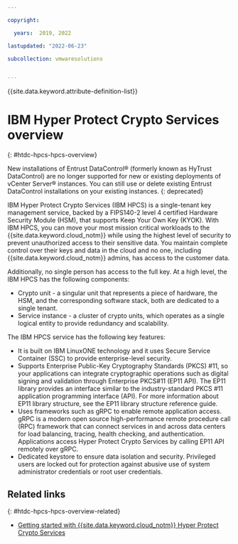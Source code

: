 ```yaml
---

copyright:

  years:  2019, 2022

lastupdated: "2022-06-23"

subcollection: vmwaresolutions


---
```


{{site.data.keyword.attribute-definition-list}}

# IBM Hyper Protect Crypto Services overview
{: #htdc-hpcs-hpcs-overview}

New installations of Entrust DataControl® (formerly known as HyTrust DataControl) are no longer supported for new or existing deployments of vCenter Server® instances. You can still use or delete existing Entrust DataControl installations on your existing instances.
{: deprecated}

IBM Hyper Protect Crypto Services (IBM HPCS) is a single-tenant key management service, backed by a FIPS140-2 level 4 certified Hardware Security Module (HSM), that supports Keep Your Own Key (KYOK). With IBM HPCS, you can move your most mission critical workloads to the {{site.data.keyword.cloud_notm}} while using the highest level of security to prevent unauthorized access to their sensitive data. You maintain complete control over their keys and data in the cloud and no one, including {{site.data.keyword.cloud_notm}} admins, has access to the customer data.

Additionally, no single person has access to the full key. At a high level, the IBM HPCS has the following components:
* Crypto unit - a singular unit that represents a piece of hardware, the HSM, and the corresponding software stack, both are dedicated to a single tenant.
* Service instance - a cluster of crypto units, which operates as a single logical entity to provide redundancy and scalability.

The IBM HPCS service has the following key features:
* It is built on IBM LinuxONE technology and it uses Secure Service Container (SSC) to provide enterprise-level security.
* Supports Enterprise Public-Key Cryptography Standards (PKCS) #11, so your applications can integrate cryptographic operations such as digital signing and validation through Enterprise PKCS#11 (EP11 API). The EP11 library provides an interface similar to the industry-standard PKCS #11 application programming interface (API). For more information about EP11 library structure, see the EP11 library structure reference guide.
* Uses frameworks such as gRPC to enable remote application access. gRPC is a modern open source high-performance remote procedure call (RPC) framework that can connect services in and across data centers for load balancing, tracing, health checking, and authentication. Applications access Hyper Protect Crypto Services by calling EP11 API remotely over gRPC.
* Dedicated keystore to ensure data isolation and security. Privileged users are locked out for protection against abusive use of system administrator credentials or root user credentials.

## Related links
{: #htdc-hpcs-hpcs-overview-related}

* [Getting started with {{site.data.keyword.cloud_notm}} Hyper Protect Crypto Services](/docs/hs-crypto?topic=hs-crypto-get-started)
